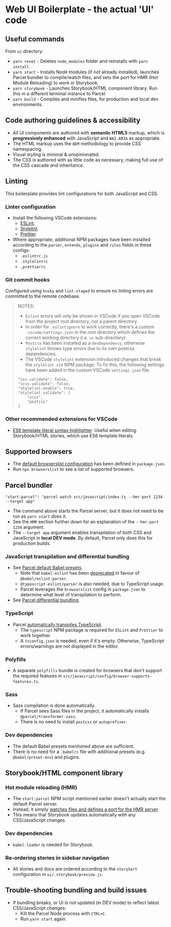 # Web UI Boilerplate - the actual 'UI' code

## Useful commands
From `ui` directory:
- `yarn reset` - Deletes `node_modules` folder and reinstalls with `yarn install`.
- `yarn start` - Installs Node modules (if not already installed), launches Parcel bundler to compile/watch files, and sets the port for HMR (Hot Module Reloading) to work in Storybook.
- `yarn storybook` - Launches Storybook/HTML component library. Run this in a different terminal instance to Parcel.
- `yarn build` - Compiles and minifies files, for production and local dev environments.

## Code authoring guidelines & accessibility
- All UI components are authored with **semantic HTML5** markup, which is **progressively enhanced** with JavaScript and `WAI-ARIA` as appropriate.
- The HTML markup uses the `BEM` methodology to provide CSS namespacing.
- Visual styling is minimal & unopinionated.
- The CSS is authored with as little code as necessary, making full use of the CSS cascade and inheritance.

## Linting
This boilerplate provides lint configurations for both JavaScript and CSS.

### Linter configuration
- Install the following VSCode extensions:
    - [ESLint](https://marketplace.visualstudio.com/items?itemName=dbaeumer.vscode-eslint).
    - [Stylelint](https://marketplace.visualstudio.com/items?itemName=stylelint.vscode-stylelint).
    - [Prettier](https://marketplace.visualstudio.com/items?itemName=esbenp.prettier-vscode).
- Where appropriate, additional NPM packages have been installed according to the `parser`, `extends`, `plugins` and `rules` fields in these configs:
    - `.eslintrc.js`
    - `.stylelintrc`
    - `.prettierrc`

### Git commit hooks
Configured using `husky` and `lint-staged` to ensure no linting errors are committed to the remote codebase.

> NOTES:
> - `Eslint` errors will only be shown in VSCode if you open VSCode from the project root directory, not a parent directory.
> - In order for `.eslintignore` to work correctly, there's a custom `.vscode/settings.json` in the root directory which defines the correct working directory (i.e. `ui` sub-directory).
> - `Postcss` has been installed as a `devDependency`, otherwise `stylelint` throws type errors due to its own postcss dependencies.
> - The VSCode `stylelint` extension introduced changes that break the `stylelint v14` NPM package. To fix this, the following settings have been added in the custom VSCode `settings.json` file:
> ```
> "css.validate": false,
> "scss.validate": false,
> "stylelint.enable": true,
> "stylelint.validate": [
>     "scss",
>     "postcss"
> ]
> ```

### Other recommended extensions for VSCode
- [ES6 template literal syntax highlighter](https://marketplace.visualstudio.com/items?itemName=julienetie.vscode-template-literals). Useful when editing Storybook/HTML stories, which use ES6 template literals.

## Supported browsers
- The [default browserslist configuration](https://github.com/browserslist/browserslist#best-practices) has been defined in `package.json`.
- Run `npx browserslist` to see a list of supported browsers.

## Parcel bundler
```
"start:parcel": "parcel watch src/javascript/index.ts --hmr-port 1234 --target app"
```
- The command above starts the Parcel server, but it does not need to be run as `yarn start` does it.
- See the `HMR` section further down for an explanation of the `--hmr-port 1234` argument.
- The `--target app` argument enables transpilation of both CSS and JavaScript in **local DEV mode**. By default, Parcel only does this for production builds.

### JavaScript transpilation and differential bundling
- See [Parcel default Babel presets](https://parceljs.org/languages/javascript/#default-presets).
    - Note that `babel-eslint` has been [deprecated](https://github.com/babel/babel-eslint) in favour of `@babel/eslint-parser`.
    - `@typescript-eslint/parser` is also needed, due to TypeScript usage.
    - Parcel leverages the `browserslist` config in `package.json` to determine what level of transpilation to perform.
- See [Parcel differential bundling](https://parceljs.org/features/targets/#differential-bundling).

### TypeScript
- Parcel [automatically transpiles TypeScript](https://parceljs.org/languages/typescript/).
    - The `typescript` NPM package is required for `ESLint` and `Prettier` to work together.
    - A `tsconfig.json` is needed, even if it's empty. Otherwise, TypeScript errors/warnings are not displayed in the editor.

### Polyfills
- A separate `polyfills` bundle is created for browsers that don't support the required features in `src/javascript/config/browser-supports-features.ts`.

### Sass
- Sass compilation is done automatically.
    - If Parcel sees Sass files in the project, it automatically installs `@parcel/transformer-sass`.
    - There is no need to install `postcss` or `autoprefixer`.

### Dev dependencies
- The default Babel presets mentioned above are sufficient.
- There is no need for a `.babelrc` file with additional presets (e.g. `@babel/preset-env`) and plugins.

## Storybook/HTML component library

### Hot module reloading (HMR)
- The `start:parcel` NPM script mentioned earlier doesn't actually start the default Parcel server.
- Instead, it simply [watches files and defines a port for the HMR server](https://parceljs.org/features/cli/#parcel-watch-%3Centries%3E).
- This means that Storybook updates automatically with any CSS/JavaScript changes.

### Dev dependencies
- `babel-loader` is needed for Storybook.

### Re-ordering stories in sidebar navigation
- All stories and docs are ordered according to the `storySort` configuration in `ui/.storybook/preview.js`.

## Trouble-shooting bundling and build issues
- If bundling breaks, or UI is not updated (in DEV mode) to reflect latest CSS/JavaScript changes:
    - Kill the Parcel Node process with `CTRL+C`.
    - Run `yarn start` again.
